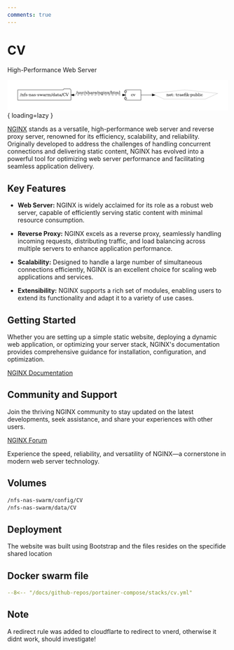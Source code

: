 ```yaml
---
comments: true
---
```


# CV

High-Performance Web Server

![cv diagram](../assets/diagrams/cv.png){ loading=lazy }

[NGINX](https://nginx.org/) stands as a versatile, high-performance web server and reverse proxy server, renowned for its efficiency, scalability, and reliability. Originally developed to address the challenges of handling concurrent connections and delivering static content, NGINX has evolved into a powerful tool for optimizing web server performance and facilitating seamless application delivery.

## Key Features

- **Web Server:** NGINX is widely acclaimed for its role as a robust web server, capable of efficiently serving static content with minimal resource consumption.

- **Reverse Proxy:** NGINX excels as a reverse proxy, seamlessly handling incoming requests, distributing traffic, and load balancing across multiple servers to enhance application performance.

- **Scalability:** Designed to handle a large number of simultaneous connections efficiently, NGINX is an excellent choice for scaling web applications and services.

- **Extensibility:** NGINX supports a rich set of modules, enabling users to extend its functionality and adapt it to a variety of use cases.

## Getting Started

Whether you are setting up a simple static website, deploying a dynamic web application, or optimizing your server stack, NGINX's documentation provides comprehensive guidance for installation, configuration, and optimization.

[NGINX Documentation](https://nginx.org/en/docs/)

## Community and Support

Join the thriving NGINX community to stay updated on the latest developments, seek assistance, and share your experiences with other users.

[NGINX Forum](https://forum.nginx.org/)

Experience the speed, reliability, and versatility of NGINX—a cornerstone in modern web server technology.

## Volumes
```bash
/nfs-nas-swarm/config/CV
/nfs-nas-swarm/data/CV
```

## Deployment
The website was built using Bootstrap and the files resides on the specifide shared location

## Docker swarm file
``` yaml linenums="1" 
--8<-- "/docs/github-repos/portainer-compose/stacks/cv.yml"
```

## Note
A redirect rule was added to cloudflarte to redirect to vnerd, otherwise it didnt work, should investigate!
